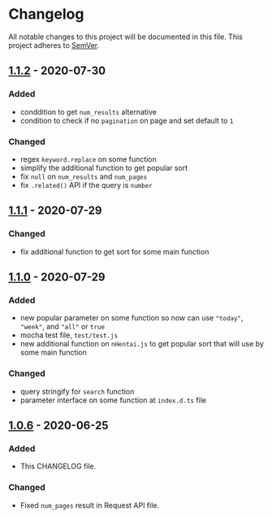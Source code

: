 # Changelog

All notable changes to this project will be documented in this file. This project adheres to [SemVer](https://semver.org/spec/v2.0.0.html).

## [1.1.2] - 2020-07-30

### Added
-	conddition to get `num_results` alternative
-	condition to check if no `pagination` on page and set default to `1`

### Changed
-	regex `keyword.replace` on some function
-	simplify the additional function to get popular sort
-	fix `null` on `num_results` and `num_pages`
-	fix `.related()` API if the query is `number`

## [1.1.1] - 2020-07-29

### Changed
- 	fix additional function to get sort for some main function

## [1.1.0] - 2020-07-29

### Added

-   new popular parameter on some function so now can use `"today"`, `"week"`, and `"all"` or `true`
-   mocha test file, `test/test.js`
-   new additional function on `nHentai.js` to get popular sort that will use by some main function

### Changed

-   query stringify for `search` function
-   parameter interface on some function at `index.d.ts` file

## [1.0.6] - 2020-06-25

### Added

-   This CHANGELOG file.

### Changed

-   Fixed `num_pages` result in Request API file.

[1.1.2]: https://github.com/masami45/nana-api/compare/v1.1.1...v1.1.2
[1.1.1]: https://github.com/masami45/nana-api/compare/v1.1.0...v1.1.1
[1.1.0]: https://github.com/masami45/nana-api/compare/v1.0.6...v1.1.0
[1.0.6]: https://github.com/masami45/nana-api/releases/tag/v1.0.6

